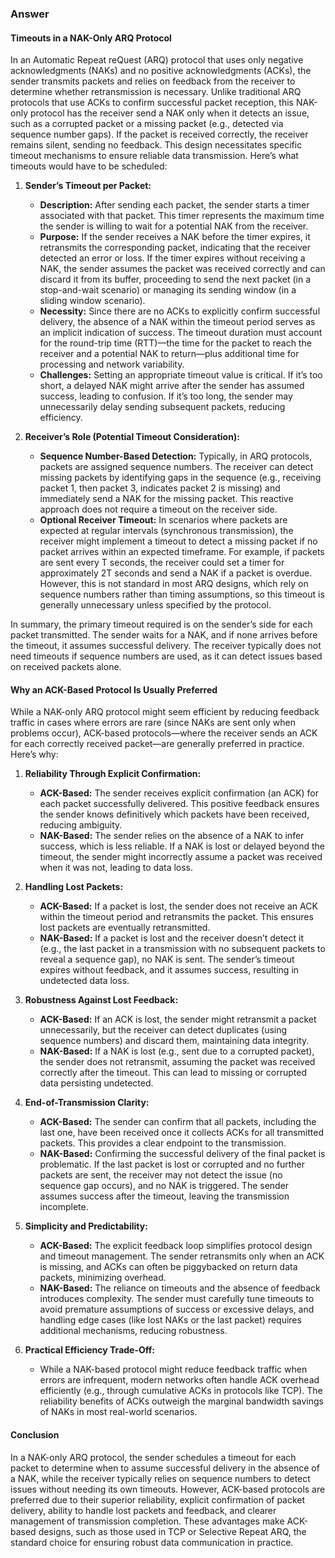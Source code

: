 ### Answer

#### Timeouts in a NAK-Only ARQ Protocol

In an Automatic Repeat reQuest (ARQ) protocol that uses only negative acknowledgments (NAKs) and no positive acknowledgments (ACKs), the sender transmits packets and relies on feedback from the receiver to determine whether retransmission is necessary. Unlike traditional ARQ protocols that use ACKs to confirm successful packet reception, this NAK-only protocol has the receiver send a NAK only when it detects an issue, such as a corrupted packet or a missing packet (e.g., detected via sequence number gaps). If the packet is received correctly, the receiver remains silent, sending no feedback. This design necessitates specific timeout mechanisms to ensure reliable data transmission. Here’s what timeouts would have to be scheduled:

1. **Sender’s Timeout per Packet:**

   - **Description:** After sending each packet, the sender starts a timer associated with that packet. This timer represents the maximum time the sender is willing to wait for a potential NAK from the receiver.
   - **Purpose:** If the sender receives a NAK before the timer expires, it retransmits the corresponding packet, indicating that the receiver detected an error or loss. If the timer expires without receiving a NAK, the sender assumes the packet was received correctly and can discard it from its buffer, proceeding to send the next packet (in a stop-and-wait scenario) or managing its sending window (in a sliding window scenario).
   - **Necessity:** Since there are no ACKs to explicitly confirm successful delivery, the absence of a NAK within the timeout period serves as an implicit indication of success. The timeout duration must account for the round-trip time (RTT)—the time for the packet to reach the receiver and a potential NAK to return—plus additional time for processing and network variability.
   - **Challenges:** Setting an appropriate timeout value is critical. If it’s too short, a delayed NAK might arrive after the sender has assumed success, leading to confusion. If it’s too long, the sender may unnecessarily delay sending subsequent packets, reducing efficiency.

2. **Receiver’s Role (Potential Timeout Consideration):**
   - **Sequence Number-Based Detection:** Typically, in ARQ protocols, packets are assigned sequence numbers. The receiver can detect missing packets by identifying gaps in the sequence (e.g., receiving packet 1, then packet 3, indicates packet 2 is missing) and immediately send a NAK for the missing packet. This reactive approach does not require a timeout on the receiver side.
   - **Optional Receiver Timeout:** In scenarios where packets are expected at regular intervals (synchronous transmission), the receiver might implement a timeout to detect a missing packet if no packet arrives within an expected timeframe. For example, if packets are sent every T seconds, the receiver could set a timer for approximately 2T seconds and send a NAK if a packet is overdue. However, this is not standard in most ARQ designs, which rely on sequence numbers rather than timing assumptions, so this timeout is generally unnecessary unless specified by the protocol.

In summary, the primary timeout required is on the sender’s side for each packet transmitted. The sender waits for a NAK, and if none arrives before the timeout, it assumes successful delivery. The receiver typically does not need timeouts if sequence numbers are used, as it can detect issues based on received packets alone.

#### Why an ACK-Based Protocol Is Usually Preferred

While a NAK-only ARQ protocol might seem efficient by reducing feedback traffic in cases where errors are rare (since NAKs are sent only when problems occur), ACK-based protocols—where the receiver sends an ACK for each correctly received packet—are generally preferred in practice. Here’s why:

1. **Reliability Through Explicit Confirmation:**

   - **ACK-Based:** The sender receives explicit confirmation (an ACK) for each packet successfully delivered. This positive feedback ensures the sender knows definitively which packets have been received, reducing ambiguity.
   - **NAK-Based:** The sender relies on the absence of a NAK to infer success, which is less reliable. If a NAK is lost or delayed beyond the timeout, the sender might incorrectly assume a packet was received when it was not, leading to data loss.

2. **Handling Lost Packets:**

   - **ACK-Based:** If a packet is lost, the sender does not receive an ACK within the timeout period and retransmits the packet. This ensures lost packets are eventually retransmitted.
   - **NAK-Based:** If a packet is lost and the receiver doesn’t detect it (e.g., the last packet in a transmission with no subsequent packets to reveal a sequence gap), no NAK is sent. The sender’s timeout expires without feedback, and it assumes success, resulting in undetected data loss.

3. **Robustness Against Lost Feedback:**

   - **ACK-Based:** If an ACK is lost, the sender might retransmit a packet unnecessarily, but the receiver can detect duplicates (using sequence numbers) and discard them, maintaining data integrity.
   - **NAK-Based:** If a NAK is lost (e.g., sent due to a corrupted packet), the sender does not retransmit, assuming the packet was received correctly after the timeout. This can lead to missing or corrupted data persisting undetected.

4. **End-of-Transmission Clarity:**

   - **ACK-Based:** The sender can confirm that all packets, including the last one, have been received once it collects ACKs for all transmitted packets. This provides a clear endpoint to the transmission.
   - **NAK-Based:** Confirming the successful delivery of the final packet is problematic. If the last packet is lost or corrupted and no further packets are sent, the receiver may not detect the issue (no sequence gap occurs), and no NAK is triggered. The sender assumes success after the timeout, leaving the transmission incomplete.

5. **Simplicity and Predictability:**

   - **ACK-Based:** The explicit feedback loop simplifies protocol design and timeout management. The sender retransmits only when an ACK is missing, and ACKs can often be piggybacked on return data packets, minimizing overhead.
   - **NAK-Based:** The reliance on timeouts and the absence of feedback introduces complexity. The sender must carefully tune timeouts to avoid premature assumptions of success or excessive delays, and handling edge cases (like lost NAKs or the last packet) requires additional mechanisms, reducing robustness.

6. **Practical Efficiency Trade-Off:**
   - While a NAK-based protocol might reduce feedback traffic when errors are infrequent, modern networks often handle ACK overhead efficiently (e.g., through cumulative ACKs in protocols like TCP). The reliability benefits of ACKs outweigh the marginal bandwidth savings of NAKs in most real-world scenarios.

#### Conclusion

In a NAK-only ARQ protocol, the sender schedules a timeout for each packet to determine when to assume successful delivery in the absence of a NAK, while the receiver typically relies on sequence numbers to detect issues without needing its own timeouts. However, ACK-based protocols are preferred due to their superior reliability, explicit confirmation of packet delivery, ability to handle lost packets and feedback, and clearer management of transmission completion. These advantages make ACK-based designs, such as those used in TCP or Selective Repeat ARQ, the standard choice for ensuring robust data communication in practice.
